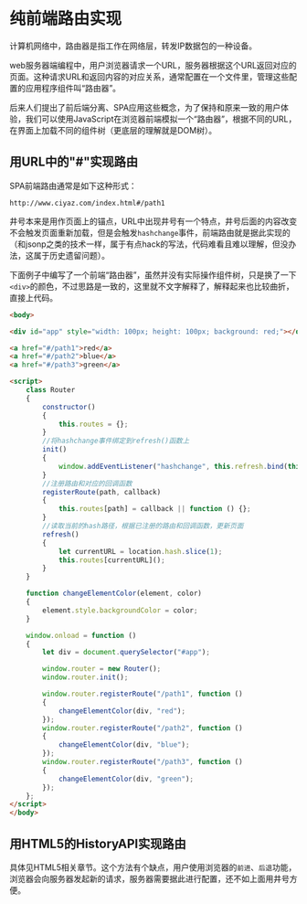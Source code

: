 # 纯前端路由实现

计算机网络中，路由器是指工作在网络层，转发IP数据包的一种设备。

web服务器端编程中，用户浏览器请求一个URL，服务器根据这个URL返回对应的页面。这种请求URL和返回内容的对应关系，通常配置在一个文件里，管理这些配置的应用程序组件叫“路由器”。

后来人们提出了前后端分离、SPA应用这些概念，为了保持和原来一致的用户体验，我们可以使用JavaScript在浏览器前端模拟一个“路由器”，根据不同的URL，在界面上加载不同的组件树（更底层的理解就是DOM树）。

## 用URL中的"#"实现路由

SPA前端路由通常是如下这种形式：

```
http://www.ciyaz.com/index.html#/path1
```

井号本来是用作页面上的锚点，URL中出现井号有一个特点，井号后面的内容改变不会触发页面重新加载，但是会触发`hashchange`事件，前端路由就是据此实现的（和jsonp之类的技术一样，属于有点hack的写法，代码难看且难以理解，但没办法，这属于历史遗留问题）。

下面例子中编写了一个前端“路由器”，虽然并没有实际操作组件树，只是换了一下`<div>`的颜色，不过思路是一致的，这里就不文字解释了，解释起来也比较曲折，直接上代码。

```html
<body>

<div id="app" style="width: 100px; height: 100px; background: red;"></div>

<a href="#/path1">red</a>
<a href="#/path2">blue</a>
<a href="#/path3">green</a>

<script>
	class Router
	{
		constructor()
		{
			this.routes = {};
		}
		//将hashchange事件绑定到refresh()函数上
		init()
		{
			window.addEventListener("hashchange", this.refresh.bind(this), false);
		}
		//注册路由和对应的回调函数
		registerRoute(path, callback)
		{
			this.routes[path] = callback || function () {};
		}
		//读取当前的hash路径，根据已注册的路由和回调函数，更新页面
		refresh()
		{
			let currentURL = location.hash.slice(1);
			this.routes[currentURL]();
		}
	}

	function changeElementColor(element, color)
	{
		element.style.backgroundColor = color;
	}

	window.onload = function ()
	{
		let div = document.querySelector("#app");

		window.router = new Router();
		window.router.init();

		window.router.registerRoute("/path1", function ()
		{
			changeElementColor(div, "red");
		});
		window.router.registerRoute("/path2", function ()
		{
			changeElementColor(div, "blue");
		});
		window.router.registerRoute("/path3", function ()
		{
			changeElementColor(div, "green");
		});
	};
</script>
</body>
```

## 用HTML5的HistoryAPI实现路由

具体见HTML5相关章节。这个方法有个缺点，用户使用浏览器的`前进`、`后退`功能，浏览器会向服务器发起新的请求，服务器需要据此进行配置，还不如上面用井号方便。
